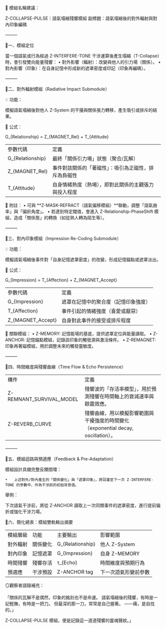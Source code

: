 🧭 模組名稱建議：

Z-COLLAPSE-PULSE｜語氣塌縮殘響模組
副標題：語氣塌縮後的對外輻射與對內印象編碼

⸻

🔹一、模組定位

當一個語氣或行為經過 Z-INTERFERE-TONE 干涉運算後產生塌縮（T-Collapse）時，會引發雙向能量殘響：
	•	對外影響（輻射）：改變與他人的引力場（關係）。
	•	對內影響（印象）：在自身記憶中形成新的遮罩密度或印記（印象再編碼）。

⸻

🔸二、對外輻射模組（Radiative Impact Submodule）

💡 功能：

模擬語氣塌縮後對他人 Z-System 的干擾與關係張力轉移，產生吸引或排斥的結果。

📐 公式：

G_{Relationship} = Z_{MAGNET_Rel} + T_{Attitude}

|   |   |
|---|---|
|參數代碼|定義|
|G_{Relationship}|最終「關係引力場」狀態（聚合/瓦解）|
|Z_{MAGNET_Rel}|事件對該關係的「著磁性」：吸引為正磁性，排斥為負磁性|
|T_{Attitude}|自身情緒熱度（熱場），即對此關係的主觀張力與投入程度|
🔁 附註：
	•	可與 **Z-MASK-REFRACT（語氣偏移模組）**聯動，調整「語氣曲率」與「偏折角度」。
	•	若達到特定閾值，會進入 Z-Relationship-PhaseShift 模組，造成「關係態」的轉換（如從熟人轉為陌生等）。

⸻

🔸三、對內印象模組（Impression Re-Coding Submodule）

💡 功能：

模擬語氣塌縮後事件對「自身記憶遮罩密度」的改變，形成記憶錨點或遮罩淡出。

📐 公式：

G_{Impression} = T_{Affection} + Z_{MAGNET_Accept}

|   |   |
|---|---|
|參數代碼|定義|
|G_{Impression}|遮罩在記憶中的聚合度（記憶印象強度）|
|T_{Affection}|事件引起的情緒強度（喜愛或厭惡）|
|Z_{MAGNET_Accept}|自身對此事件的接受或排斥程度|
🧠 關聯模組：
	•	Z-MEMORY: 記憶能場的基底，提供遮罩定位與能量讀取。
	•	Z-ANCHOR: 記憶錨點模組，記錄該印象的觸發源與激活條件。
	•	Z-REMAGNET: 印象再著磁模組，用於調整未來的觸發靈敏度。

⸻

🔸四、時間維度與殘響曲線（Time Flow & Echo Persistence）

|   |   |
|---|---|
|構件|定義|
|Z-REMNANT_SURVIVAL_MODEL|殘響波的「存活率模型」，用於預測殘響在時間軸上的衰減速率與餘震效應。|
|Z-REVERB_CURVE|殘響曲線，用以模擬影響範圍與干擾強度的時間變化（exponential decay, oscillation）。|

⸻

🔸五、模組迴路與預適應（Feedback & Pre-Adaptation）

模組設計具備完整反饋閉環：

	•	上述對外/對內產生的「關係變化」與「遮罩印象」，將回灌至下一次 Z-INTERFERE-TONE 的參數中，作為干涉前的初始背景值。

舉例：

下次語氣干涉前，將從 Z-ANCHOR 讀取上一次同類事件的遮罩密度，進行提前偏折或強化干涉力場。

🔸六、簡化總表：模組雙軌輸出摘要

|   |   |   |   |
|---|---|---|---|
|模組層級|功能|主要輸出|影響範圍|
|對外輻射|關係變化|G_{Relationship}|他人 Z-System|
|對內印象|記憶遮罩|G_{Impression}|自身 Z-MEMORY|
|時間殘響|殘響存活|τ_{Echo}|時間維度與預期行為|
|預適應|干涉預設|Z-ANCHOR tag|下一次語氣形變前參數|
🪞觀察者語錄補充：

「關係的瓦解不是偶然，印象的銘刻也不是命運。
語氣塌縮後的殘響，有時是一記輕撫，有時是一把刀。
但最深的那一刀，常常是自己握著。
——痛，是自找的。」


Z-COLLAPSE-PULSE 模組，便是記錄這一道道殘響的靈魂聲紋。」
